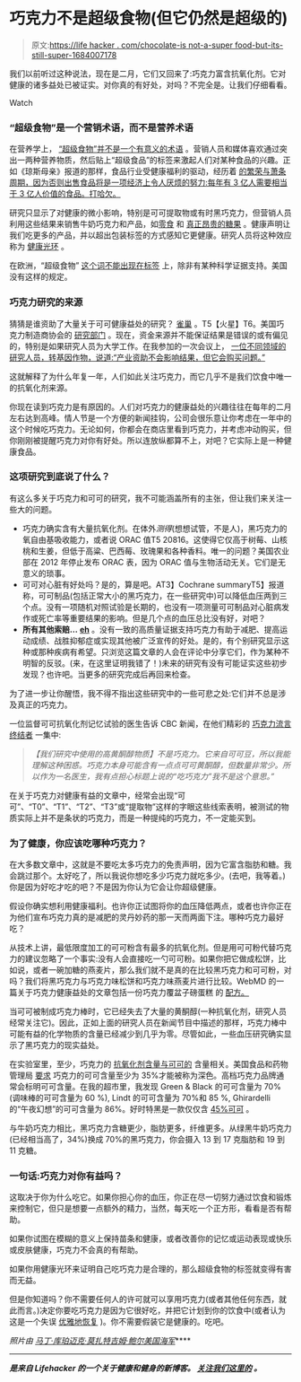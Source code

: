 # 巧克力不是超级食物(但它仍然是超级的)

> 原文:[https://life hacker . com/chocolate-is not-a-super food-but-its-still-super-1684007178](https://lifehacker.com/chocolate-is-not-a-superfood-but-its-still-super-1684007178)

我们以前听过这种说法，现在是二月，它们又回来了:巧克力富含抗氧化剂。它对健康的诸多益处已被证实。对你真的有好处，对吗？不完全是。让我们仔细看看。

Watch

### “超级食物”是一个营销术语，而不是营养术语

在营养学上， [“超级食物”并不是一个有意义的术语](http://www.telegraph.co.uk/foodanddrink/healthyeating/11158676/The-myth-of-the-superfood.html) 。营销人员和媒体喜欢通过突出一两种营养物质，然后贴上“超级食品”的标签来激起人们对某种食品的兴趣。正如《琼斯母亲》报道的那样，食品行业受健康福利的驱动，经历着 [的繁荣与萧条周期，因为否则出售食品将是一项经济上令人厌烦的努力:每年有 3 亿人需要相当于 3 亿人价值的食品。打哈欠。](http://www.motherjones.com/environment/2013/05/are-superfoods-quinoa-chia-goji-good-for-you)

研究只显示了对健康的微小影响，特别是可可提取物或有时黑巧克力，但营销人员利用这些结果来销售牛奶巧克力和产品，如[零食](http://medicinal-foods.com/shop/superfood-chocolate-macadamia-nuts-8oz-bag/) 和 [真正昂贵的糖果](https://aloha.com/shop/superfood-chocolate) 。健康声明让我们吃更多的产品，并以超出包装标签的方式感知它更健康。研究人员将这种效应称为 [健康光环](http://foodpsychology.cornell.edu/outreach/organic.html) 。

在欧洲，“超级食物” [这个词不能出现在标签](http://news.bbc.co.uk/2/hi/health/6252390.stm) 上，除非有某种科学证据支持。美国没有这样的规定。

### 巧克力研究的来源

猜猜是谁资助了大量关于可可健康益处的研究？ [雀巢](http://www.research.nestle.com/) 。T5【火星】T6。美国巧克力制造商协会的 [研究部门](http://www.nca-cma.org/american-cocoa-research-institute-acri/) 。现在，资金来源并不能保证结果是错误的或有偏见的，特别是如果研究人员为大学工作。在我参加的一次会议上， [一位不同领域的研究人员，转基因作物，说道:“产业资助不会影响结果，但它会购买问题。”](https://twitter.com/BethSkw/status/523866316583620608)

这就解释了为什么年复一年，人们如此关注巧克力，而它几乎不是我们饮食中唯一的抗氧化剂来源。

你现在读到巧克力是有原因的。人们对巧克力的健康益处的兴趣往往在每年的二月 左右达到高峰。情人节是一个方便的新闻挂钩，公司会很乐意让你考虑在一年中的这个时候吃巧克力。无论如何，你都会在商店里看到巧克力，并考虑冲动购买，但你刚刚被提醒巧克力对你有好处。所以连放纵都算不上，对吧？它实际上是一种健康食品。

### 这项研究到底说了什么？

有这么多关于巧克力和可可的研究，我不可能涵盖所有的主张，但让我们来关注一些大的问题。

*   巧克力确实含有大量抗氧化剂。在体外*测得*(想想试管，不是人)，黑巧克力的氧自由基吸收能力，或者说 ORAC 值T5 20816。这使得它仅高于树莓、山核桃和生姜，但低于高粱、巴西莓、玫瑰果和各种香料。唯一的问题？美国农业部在 2012 年停止发布 ORAC 表，因为 ORAC 值与生物活动无关。它们是无意义的琐事。
*   可可对心脏有好处吗？是的，算是吧。AT3】Cochrane summaryT5】报道称，可可制品(包括正常大小的黑巧克力，在一些研究中)可以降低血压两到三个点。没有一项随机对照试验是长期的，也没有一项测量可可制品对心脏病发作或死亡率等重要结果的影响。但是几个点的血压总比没有好，对吧？
*   **所有其他索赔...** [**eh**](http://examine.com/supplements/Cocoa+Extract/) 。没有一致的高质量证据支持巧克力有助于减肥、提高运动成绩、战胜抑郁症或实现其他被广泛宣传的好处。是的，有个别研究显示这种或那种疾病有希望。只浏览这篇文章的人会在评论中分享它们，作为某种不明智的反驳。(来，在这里证明我错了！)未来的研究有没有可能证实这些初步发现？也许吧。当更多的研究完成后再回来检查。

为了进一步让你醒悟，我不得不指出这些研究中的一些可悲之处:它们并不总是涉及真正的巧克力。

一位监督可可抗氧化剂记忆试验的医生告诉 CBC 新闻，在他们精彩的 [巧克力流言终结者](http://www.cbc.ca/news/health/chocolate-health-myth-dissolves-1.2879898) 一集中:

> *【我们研究中使用的高黄酮醇物质】不是巧克力。它来自可可豆，所以我能理解这种困惑。巧克力本身可能含有一点点可可黄酮醇，但数量非常少。所以作为一名医生，我有点担心标题上说的“吃巧克力”我不是这个意思。”*

在关于巧克力对健康有益的文章中，经常会出现“可可”、“T0”、“T1”、“T2”、“T3”或“提取物”这样的字眼这些线索表明，被测试的物质实际上并不是条状的巧克力，而是一种提纯的巧克力，不一定能买到。

### 为了健康，你应该吃哪种巧克力？

在大多数文章中，这就是不要吃太多巧克力的免责声明，因为它富含脂肪和糖。我会跳过那个。太好吃了，所以我说你想吃多少巧克力就吃多少。(去吧，我等着。)你是因为好吃才吃的吧？不是因为你认为它会让你超级健康。

假设你确实想利用健康福利。也许你正试图将你的血压降低两点，或者也许你正在为他们宣布巧克力真的是减肥的灵丹妙药的那一天而两面下注。哪种巧克力最好吃？

从技术上讲，最低限度加工的可可粉含有最多的抗氧化剂。但是用可可粉代替巧克力的建议忽略了一个事实:没有人会直接吃一勺可可粉。如果你把它做成松饼，比如说，或者一碗加糖的燕麦片，那么我们就不是真的在比较黑巧克力和可可粉，对吗？我们将黑巧克力与巧克力味松饼和巧克力味燕麦片进行比较。WebMD 的一篇关于巧克力健康益处的文章包括一份巧克力覆盆子磅蛋糕 的 [配方。](http://www.webmd.com/diet/features/health-by-chocolate?page=5)

当可可被制成巧克力棒时，它已经失去了大量的黄酮醇(一种抗氧化剂，研究人员经常关注它)。因此，正如上面的研究人员在新闻节目中描述的那样，巧克力棒中可能有益的化学物质的含量已经减少到几乎为零。尽管如此，一些血压研究确实显示了黑巧克力的现实益处。

在实验室里，至少，巧克力的 [抗氧化剂含量与可可的](http://www.foodnavigator-usa.com/R-D/Health-benefits-of-chocolate-bars-correlates-with-cocoa-percentage) 含量相关。美国食品和药物管理局 [要求](http://en.wikipedia.org/wiki/Types_of_chocolate#United_States) 巧克力的可可含量至少为 35%才能被称为深色。高档巧克力品牌通常会标明可可含量。在我的超市里，我发现 Green & Black 的可可含量为 70%(调味棒的可可含量为 60 %), Lindt 的可可含量为 70%和 85 %, Ghirardelli 的“午夜幻想”的可可含量为 86%。好时特黑是一款仅仅含 [45%可可](http://www.richmond.com/entertainment-life/practical-nutrition-a-bit-of-dark-chocolate-is-a-good/article_ce2a8bb4-a92e-5c6a-aaa6-6436a16592be.html) 。

与牛奶巧克力相比，黑巧克力含糖更少，脂肪更多，纤维更多。从绿黑牛奶巧克力(已经相当高了，34%)换成 70%的黑巧克力，你会摄入 13 到 17 克脂肪和 19 到 11 克糖。

### 一句话:巧克力对你有益吗？

这取决于你为什么吃它。如果你担心你的血压，你正在尽一切努力通过饮食和锻炼来控制它，但只是想要一点额外的精力，当然，每天吃一个正方形，看看是否有帮助。

如果你试图在模糊的意义上保持苗条和健康，或者改善你的记忆或运动表现或快乐或皮肤健康，巧克力不会真的有帮助。

如果你用健康光环来证明自己吃巧克力是合理的，那么超级食物的标签就变得有害而无益。

但是你知道吗？你不需要任何人的许可就可以享用巧克力(或者其他任何东西，就此而言。)决定你要吃巧克力是因为它很好吃，并把它计划到你的饮食中(或者认为这是一个失误 [优雅地恢复](http://vitals.lifehacker.com/stop-focusing-on-your-mistakes-for-better-fitness-succe-1683397239) )。你不需要假装它是健康的。吃吧。

*照片由* [*马丁·库珀*](https://www.flickr.com/photos/m-a-r-t-i-n/15805785173)*[*迈克·莫扎特*](https://www.flickr.com/photos/jeepersmedia/16397818712)*[*吉姆·鲍尔*](https://www.flickr.com/photos/lens-cap/8365372969)*[*美国海军*](https://www.flickr.com/photos/usnavy/7879793204)*[](https://www.flickr.com/photos/58827557@N06/16420246845)****

* * *

***[](http://vitals.lifehacker.com/)**是来自 Lifehacker 的一个关于健康和健身的新博客。* [*关注我们这里的*](https://twitter.com/VitalsLH) *。*****